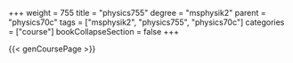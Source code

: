 +++
weight = 755
title = "physics755"
degree = "msphysik2"
parent = "physics70c"
tags = ["msphysik2", "physics755", "physics70c"]
categories = ["course"]
bookCollapseSection = false
+++

{{< genCoursePage >}}
